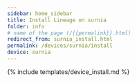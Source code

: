```yaml
---
sidebar: home_sidebar
title: Install Lineage on surnia
folder: info
# name of the page (/{{permalink}}.html)
redirect_from: surnia_install.html
permalink: /devices/surnia/install
device: surnia
---
```

{% include templates/device_install.md %}
